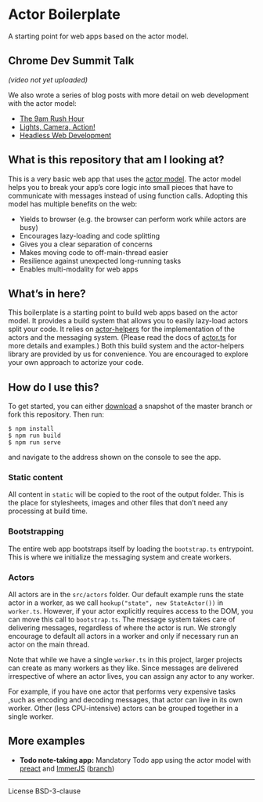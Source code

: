 # Actor Boilerplate

A starting point for web apps based on the actor model.

## Chrome Dev Summit Talk

_(video not yet uploaded)_

We also wrote a series of blog posts with more detail on web development with the actor model:

- [The 9am Rush Hour]
- [Lights, Camera, Action!]
- [Headless Web Development]

## What is this repository that am I looking at?

This is a very basic web app that uses the [actor model]. The actor model helps you to break your app’s core logic into small pieces that have to communicate with messages instead of using function calls. Adopting this model has multiple benefits on the web:

- Yields to browser (e.g. the browser can perform work while actors are busy)
- Encourages lazy-loading and code splitting
- Gives you a clear separation of concerns
- Makes moving code to off-main-thread easier
- Resilience against unexpected long-running tasks
- Enables multi-modality for web apps

## What’s in here?

This boilerplate is a starting point to build web apps based on the actor model.
It provides a build system that allows you to easily lazy-load actors split your code.
It relies on [actor-helpers] for the implementation of the actors and the messaging system.
(Please read the docs of [actor.ts] for more details and examples.) 
Both this build system and the actor-helpers library are provided by us for convenience.
You are encouraged to explore your own approach to actorize your code.

## How do I use this?

To get started, you can either [download] a snapshot of the master branch or fork this repository. Then run:

```
$ npm install
$ npm run build
$ npm run serve
```

and navigate to the address shown on the console to see the app.

### Static content

All content in `static` will be copied to the root of the output folder. This is the place for stylesheets, images and other files that don’t need any processing at build time.

### Bootstrapping

The entire web app bootstraps itself by loading the `bootstrap.ts` entrypoint. This is where we initialize the messaging system and create workers.

### Actors

All actors are in the `src/actors` folder.
Our default example runs the state actor in a worker, as we call `hookup("state", new StateActor())` in `worker.ts`. However, if your actor explicitly requires access to the DOM, you can move this call to `bootstrap.ts`.
The message system takes care of delivering messages, regardless of where the actor is run.
We strongly encourage to default all actors in a worker and only if necessary run an actor on the main thread.

Note that while we have a single `worker.ts` in this project, larger projects can create as many workers as they like.
Since messages are delivered irrespective of where an actor lives, you can assign any actor to any worker.

For example, if you have one actor that performs very expensive tasks ,such as encoding and decoding messages, that actor can live in its own worker.
Other (less CPU-intensive) actors can be grouped together in a single worker.

## More examples

- **Todo note-taking app:** Mandatory Todo app using the actor model with [preact] and [ImmerJS] ([branch][todo])

---

License BSD-3-clause

[actor-helpers]: https://github.com/PolymerLabs/actor-helpers
[actor.ts]: https://github.com/PolymerLabs/actor-helpers/blob/master/src/actor/Actor.ts
[download]: https://github.com/PolymerLabs/actor-boilerplate/archive/master.zip
[actor model]: https://en.wikipedia.org/wiki/Actor_model
[the 9am rush hour]: https://dassur.ma/things/the-9am-rush-hour/
[lights, camera, action!]: https://dassur.ma/things/lights-camera-action/
[headless web development]: https://dassur.ma/things/headless-web-development/
[todo]: https://github.com/PolymerLabs/actor-boilerplate/tree/example/todo
[preact]: https://preactjs.com/
[immerjs]: https://github.com/mweststrate/immer
